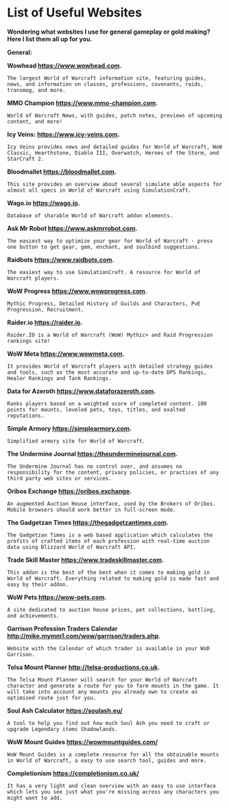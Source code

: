 # List of Useful Websites

**Wondering what websites I use for general gameplay or gold making? Here I list them all up for you.**

**General:**

**Wowhead https://www.wowhead.com.**

`The largest World of Warcraft information site, featuring guides, news, and information on classes, professions, covenants, raids, transmog, and more.`

**MMO Champion https://www.mmo-champion.com.**

`World of Warcraft News, with guides, patch notes, previews of upcoming content, and more!`

**Icy Veins: https://www.icy-veins.com.**

`Icy Veins provides news and detailed guides for World of Warcraft, WoW Classic, Hearthstone, Diablo III, Overwatch, Heroes of the Storm, and StarCraft 2.`

**Bloodmallet https://bloodmallet.com.**

`This site provides an overview about several simulate able aspects for almost all specs in World of Warcraft using SimulationCraft.`

**Wago.io https://wago.io.**

`Database of sharable World of Warcraft addon elements.`

**Ask Mr Robot https://www.askmrrobot.com.**

`The easiest way to optimize your gear for World of Warcraft - press one button to get gear, gem, enchant, and soulbind suggestions.`

**Raidbots https://www.raidbots.com.**

`The easiest way to use SimulationCraft. A resource for World of Warcraft players.`

**WoW Progress https://www.wowprogress.com.**

`Mythic Progress, Detailed History of Guilds and Characters, PvE Progression, Recruitment.`

**Raider.io https://raider.io.**

`Raider.IO is a World of Warcraft (WoW) Mythic+ and Raid Progression rankings site!`

**WoW Meta https://www.wowmeta.com.**

`It provides World of Warcraft players with detailed strategy guides and tools, such as the most accurate and up-to-date DPS Rankings, Healer Rankings and Tank Rankings.`

**Data for Azeroth https://www.dataforazeroth.com.**

`Ranks players based on a weighted score of completed content. 100 points for mounts, leveled pets, toys, titles, and exalted reputations.`

**Simple Armory https://simplearmory.com.**

`Simplified armory site for World of Warcraft.`

**The Undermine Journal https://theunderminejournal.com.**

`The Undermine Journal has no control over, and assumes no responsibility for the content, privacy policies, or practices of any third party web sites or services.`

**Oribos Exchange https://oribos.exchange.**

`An augmented Auction House interface, used by the Brokers of Oribos. Mobile browsers should work better in full-screen mode.`

**The Gadgetzan Times https://thegadgetzantimes.com.**

`The Gadgetzan Times is a web based application which calculates the profits of crafted items of each profession with real-time auction data using Blizzard World of Warcraft API.`

**Trade Skill Master https://www.tradeskillmaster.com.**

`This addon is the best of the best when it comes to making gold in World of Warcraft. Everything related to making gold is made fast and easy by their addon.`

**WoW Pets https://wow-pets.com.**

`A site dedicated to auction house prices, pet collections, battling, and achievements.`

**Garrison Profession Traders Calendar http://mike.mymm1.com/wow/garrison/traders.php.**

`Website with the Calendar of which trader is available in your WoD Garrison.`

**Telsa Mount Planner http://telsa-productions.co.uk.**

`The Telsa Mount Planner will search for your World of Warcraft character and generate a route for you to farm mounts in the game. It will take into account any mounts you already own to create an optimised route just for you.`

**Soul Ash Calculator https://soulash.eu/**

`A tool to help you find out how much Soul Ash you need to craft or upgrade Legendary items Shadowlands.`

**WoW Mount Guides https://wowmountguides.com/**

`WoW Mount Guides is a complete resource for all the obtainable mounts in World of Warcraft, a easy to use search tool, guides and more.`

**Completionism https://completionism.co.uk/**

`It has a very light and clean overview with an easy to use interface which lets you see just what you're missing across any characters you might want to add.`

